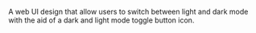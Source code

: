 A web UI design that allow users to switch between light and dark mode with the aid of a dark and light mode toggle button icon.
